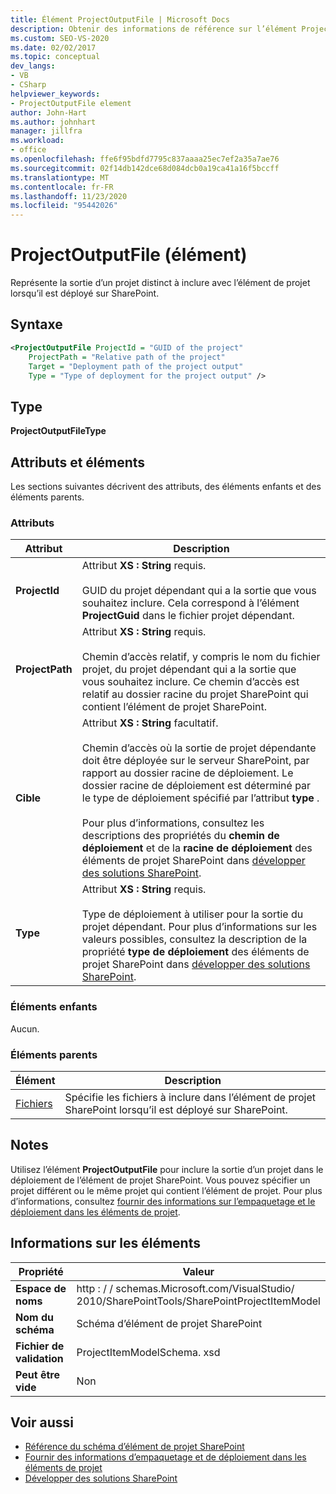```yaml
---
title: Élément ProjectOutputFile | Microsoft Docs
description: Obtenir des informations de référence sur l’élément ProjectOutputFile, qui représente la sortie d’un projet distinct dans la référence de schéma XML d’élément de projet SharePoint.
ms.custom: SEO-VS-2020
ms.date: 02/02/2017
ms.topic: conceptual
dev_langs:
- VB
- CSharp
helpviewer_keywords:
- ProjectOutputFile element
author: John-Hart
ms.author: johnhart
manager: jillfra
ms.workload:
- office
ms.openlocfilehash: ffe6f95bdfd7795c837aaaa25ec7ef2a35a7ae76
ms.sourcegitcommit: 02f14db142dce68d084dcb0a19ca41a16f5bccff
ms.translationtype: MT
ms.contentlocale: fr-FR
ms.lasthandoff: 11/23/2020
ms.locfileid: "95442026"
---
```

# <a name="projectoutputfile-element"></a>ProjectOutputFile (élément)
  Représente la sortie d’un projet distinct à inclure avec l’élément de projet lorsqu’il est déployé sur SharePoint.

## <a name="syntax"></a>Syntaxe

```xml
<ProjectOutputFile ProjectId = "GUID of the project"
    ProjectPath = "Relative path of the project"
    Target = "Deployment path of the project output"
    Type = "Type of deployment for the project output" />
```

## <a name="type"></a>Type
 **ProjectOutputFileType**

## <a name="attributes-and-elements"></a>Attributs et éléments
 Les sections suivantes décrivent des attributs, des éléments enfants et des éléments parents.

### <a name="attributes"></a>Attributs

|Attribut|Description|
|---------------|-----------------|
|**ProjectId**|Attribut **XS : String** requis.<br /><br /> GUID du projet dépendant qui a la sortie que vous souhaitez inclure. Cela correspond à l’élément **ProjectGuid** dans le fichier projet dépendant.|
|**ProjectPath**|Attribut **XS : String** requis.<br /><br /> Chemin d’accès relatif, y compris le nom du fichier projet, du projet dépendant qui a la sortie que vous souhaitez inclure. Ce chemin d’accès est relatif au dossier racine du projet SharePoint qui contient l’élément de projet SharePoint.|
|**Cible**|Attribut **XS : String** facultatif.<br /><br /> Chemin d’accès où la sortie de projet dépendante doit être déployée sur le serveur SharePoint, par rapport au dossier racine de déploiement. Le dossier racine de déploiement est déterminé par le type de déploiement spécifié par l’attribut **type** .<br /><br /> Pour plus d’informations, consultez les descriptions des propriétés du **chemin de déploiement** et de la **racine de déploiement** des éléments de projet SharePoint dans [développer des solutions SharePoint](../sharepoint/developing-sharepoint-solutions.md).|
|**Type**|Attribut **XS : String** requis.<br /><br /> Type de déploiement à utiliser pour la sortie du projet dépendant. Pour plus d’informations sur les valeurs possibles, consultez la description de la propriété **type de déploiement** des éléments de projet SharePoint dans [développer des solutions SharePoint](../sharepoint/developing-sharepoint-solutions.md).|

### <a name="child-elements"></a>Éléments enfants
 Aucun.

### <a name="parent-elements"></a>Éléments parents

|Élément|Description|
|-------------|-----------------|
|[Fichiers](../sharepoint/files-element.md)|Spécifie les fichiers à inclure dans l’élément de projet SharePoint lorsqu’il est déployé sur SharePoint.|

## <a name="remarks"></a>Notes
 Utilisez l’élément **ProjectOutputFile** pour inclure la sortie d’un projet dans le déploiement de l’élément de projet SharePoint. Vous pouvez spécifier un projet différent ou le même projet qui contient l’élément de projet. Pour plus d’informations, consultez [fournir des informations sur l’empaquetage et le déploiement dans les éléments de projet](../sharepoint/providing-packaging-and-deployment-information-in-project-items.md).

## <a name="element-information"></a>Informations sur les éléments

|Propriété|Valeur|
|-|-|
|**Espace de noms**|http : \/ \/ schemas.Microsoft.com/VisualStudio/<br>2010/SharePointTools/SharePointProjectItemModel|
|**Nom du schéma**|Schéma d’élément de projet SharePoint|
|**Fichier de validation**|ProjectItemModelSchema. xsd|
|**Peut être vide**|Non|

## <a name="see-also"></a>Voir aussi
- [Référence du schéma d’élément de projet SharePoint](../sharepoint/sharepoint-project-item-schema-reference.md)
- [Fournir des informations d’empaquetage et de déploiement dans les éléments de projet](../sharepoint/providing-packaging-and-deployment-information-in-project-items.md)
- [Développer des solutions SharePoint](../sharepoint/developing-sharepoint-solutions.md)
